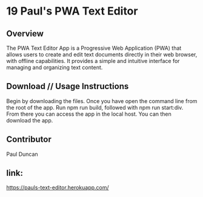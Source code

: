 # 19 Paul's PWA Text Editor

## Overview

The PWA Text Editor App is a Progressive Web Application (PWA) that allows users to create and edit text documents directly in their web browser, with offline capabilities. It provides a simple and intuitive interface for managing and organizing text content.

## Download // Usage Instructions 

Begin by downloading the files. Once you have open the command line from the root of the app. Run npm run build, followed with npm run start:div. From there you can access the app in the local host. You can then download the app.

## Contributor 

Paul Duncan

## link:
https://pauls-text-editor.herokuapp.com/ 
